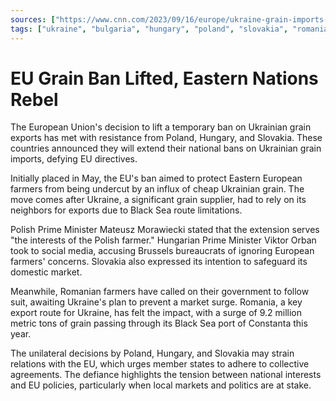 ```yaml
---
sources: ["https://www.cnn.com/2023/09/16/europe/ukraine-grain-imports-pland-slovakia-hungary-intl/index.html", "https://www.reuters.com/world/europe/romanian-farmers-ask-government-ban-ukrainian-grain-2023-09-16/"]
tags: ["ukraine", "bulgaria", "hungary", "poland", "slovakia", "romania", "eu"]
---
```


# EU Grain Ban Lifted, Eastern Nations Rebel

The European Union's decision to lift a temporary ban on Ukrainian grain exports has met with resistance from Poland, Hungary, and Slovakia. These countries announced they will extend their national bans on Ukrainian grain imports, defying EU directives.

Initially placed in May, the EU's ban aimed to protect Eastern European farmers from being undercut by an influx of cheap Ukrainian grain. The move comes after Ukraine, a significant grain supplier, had to rely on its neighbors for exports due to Black Sea route limitations.

Polish Prime Minister Mateusz Morawiecki stated that the extension serves "the interests of the Polish farmer." Hungarian Prime Minister Viktor Orban took to social media, accusing Brussels bureaucrats of ignoring European farmers' concerns. Slovakia also expressed its intention to safeguard its domestic market.

Meanwhile, Romanian farmers have called on their government to follow suit, awaiting Ukraine's plan to prevent a market surge. Romania, a key export route for Ukraine, has felt the impact, with a surge of 9.2 million metric tons of grain passing through its Black Sea port of Constanta this year.

The unilateral decisions by Poland, Hungary, and Slovakia may strain relations with the EU, which urges member states to adhere to collective agreements. The defiance highlights the tension between national interests and EU policies, particularly when local markets and politics are at stake.
